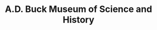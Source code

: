---
layout: repo
title: "A.D. Buck Museum of Science and History"
id: 24691
permalink: repos/24691/
---
